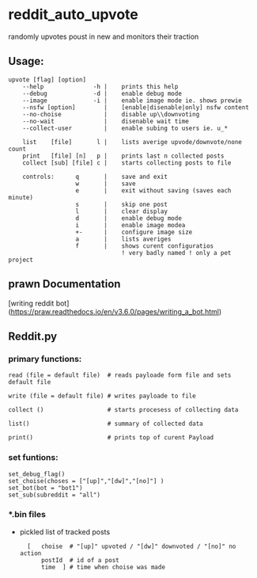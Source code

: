 # reddit\_auto\_upvote


[//]: # ( ██╗   ██╗██████╗ ██╗   ██╗ ██████╗ ████████╗███████╗ )
[//]: # ( ██║   ██║██╔══██╗██║   ██║██╔═══██╗╚══██╔══╝██╔════╝ )
[//]: # ( ██║   ██║██████╔╝██║   ██║██║   ██║   ██║   █████╗   )
[//]: # ( ██║   ██║██╔═══╝ ╚██╗ ██╔╝██║   ██║   ██║   ██╔══╝   )
[//]: # ( ╚██████╔╝██║      ╚████╔╝ ╚██████╔╝   ██║   ███████╗ ) 
[//]: # (  ╚═════╝ ╚═╝       ╚═══╝   ╚═════╝    ╚═╝   ╚══════╝ )

randomly upvotes poust in new and monitors their traction

## Usage:

```usage
upvote [flag] [option] 
	--help              -h |	prints this help
	--debug             -d |	enable debug mode
	--image             -i |	enable image mode ie. shows prewie
	--nsfw [option]        |	[enable|disenable|only] nsfw content
	--no-choise            |	disable up\\downvoting
	--no-wait              |	disenable wait time
	--collect-user         |	enable subing to users ie. u_*

	list    [file]       l |	lists averige upvode/downvote/none count
	print   [file] [n]   p |	prints last n collected posts 
	collect [sub] [file] c |	starts collecting posts to file
	
	controls:      q       |	save and exit
	               w       |	save
	               e       |	exit without saving (saves each minute)
	               s       |	skip one post
	               l       |	clear display
	               d       |	enable debug mode
	               i       |	enable image modea
	               +-      |	configure image size
	               a       |	lists averiges 
	               f       |	shows curent configuratios
	                        	! very badly named ! only a pet project
```



## prawn Documentation
 [writing reddit bot] (https://praw.readthedocs.io/en/v3.6.0/pages/writing_a_bot.html)




## Reddit.py
	

### primary functions:
	read (file = default file)  # reads payloade form file and sets default file

	write (file = default file) # writes payloade to file

	collect ()					# starts procesess of collecting data

	list()						# summary of collected data

	print()						# prints top of curent Payload


### set funtions:
	
	set_debug_flag()
	set_choise(choses = ["[up]","[dw]","[no]"] )
	set_bot(bot = "bot1")
	set_sub(subreddit = "all")

### \*.bin files
+ pickled list of tracked posts 

		[ 	choise 	# "[up]" upvoted / "[dw]" downvoted / "[no]" no action
			postId 	# id of a post
			time  ]	# time when choise was made
